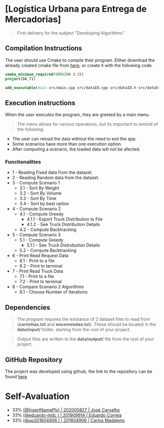 # [Logística Urbana para Entrega de Mercadorias]
> First delivery for the subject "Developing Algorithms"

## Compilation Instructions

The user should use Cmake to compile their program. Either download the already created cmake file from [here](https://drive.google.com/file/d/194_bxKhkXDc3hGlTG6jYInOKKfjvCFYs/view?usp=sharing), or create it with the following code.

```cmake
cmake_minimum_required(VERSION 3.15)
project(DA_T1)

add_executable(main src/main.cpp src/dataIO.cpp src/dataIO.h src/dataStructs.h src/applicationController.cpp src/applicationController.h src/abstractAlgorithm.cpp src/abstractAlgorithm.h src/algorithms/firstScenario.cpp src/algorithms/firstScenario.h src/algorithms/secondScenario.cpp src/algorithms/secondScenario.h src/algorithms/thirdScenario.cpp src/algorithms/thirdScenario.h src/deprecated/thirdScenario_.cpp src/deprecated/thirdScenario_.h)

```

## Execution instructions
When the user executes the program, they are greeted by a main menu.
> The menu allows for various operations, but its important to remind of the following

 * The user can reload the data without the need to exit the app.
 * Some scenarios have more than one execution option.
 * After computing a scenario, the loaded data will not be afected.

### Functionalities

* 1 - Reading Fixed data from the dataset.
* 2 - Reading Random data from the dataset.
* 3 - Compute Scenario 1
    * 3.1 - Sort By Weight
    * 3.2 - Sort By Volume  
    * 3.3 - Sort By Time
    * 3.4 - Sort by best option
* 4 - Compute Scenario 2
    * 4.1 - Compute Greedy
        * 4.1.1 - Export Truck Distribution to File
        * 4.1.2 - See Truck Distribution Details
    * 4.2 - Compute Backtracking
* 5 - Compute Scenario 3
    * 5.1 - Compute Greedy
        * 5.1.1 - See Truck Distrubution Details
    * 5.2 - Compute Backtracking
* 6 - Print Read Request Data
    * 6.1 - Print to a file
    * 6.2 - Print to terminal
* 7 - Print Read Truck Data
    * 7.1 - Print to a file
    * 7.2 - Print to terminal
* 8 - Compare Scenario 2 Algorithms
    * 8.1 - Choose Number of Iterations

## Dependencies
> The program requires the existance of 2 dataset files to read from (**carrinhas.txt** and **encomendas.txt**). These should be located in the **data/input/** folder, starting from the root of your project. 

> Output files are written to the **data/output/** file from the root of your project. 

## GitHub Repository

The project was developed using github, the link to the repository can be found [here](https://github.com/LEIC-DA-T10/T1)

# Self-Avaluation
 * 33% [(@InsertNamePls) | 202005827 | José Carvalho](https://github.com/InsertNamePls) 
 * 33% [(@eduardo-mdc ) | 201909914 | Eduardo Correia](https://github.com/eduardo-mdc) 
 * 33% [(@up201604906 ) | 201604906 | Carlos Madaleno](https://github.com/up201604906)
